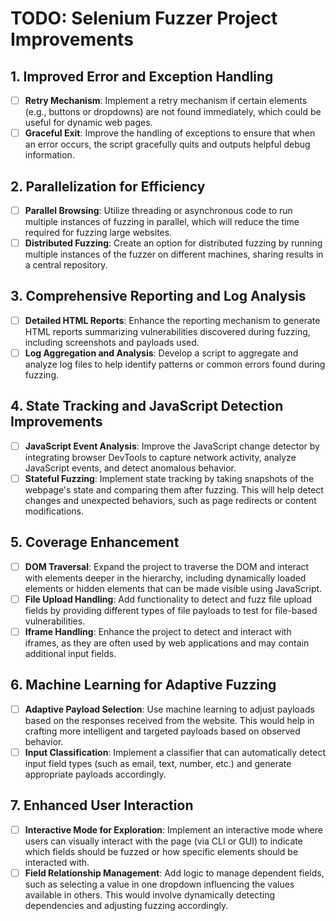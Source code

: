 # TODO: Selenium Fuzzer Project Improvements

## 1. Improved Error and Exception Handling
- [ ] **Retry Mechanism**: Implement a retry mechanism if certain elements (e.g., buttons or dropdowns) are not found immediately, which could be useful for dynamic web pages.
- [ ] **Graceful Exit**: Improve the handling of exceptions to ensure that when an error occurs, the script gracefully quits and outputs helpful debug information.

## 2. Parallelization for Efficiency
- [ ] **Parallel Browsing**: Utilize threading or asynchronous code to run multiple instances of fuzzing in parallel, which will reduce the time required for fuzzing large websites.
- [ ] **Distributed Fuzzing**: Create an option for distributed fuzzing by running multiple instances of the fuzzer on different machines, sharing results in a central repository.

## 3. Comprehensive Reporting and Log Analysis
- [ ] **Detailed HTML Reports**: Enhance the reporting mechanism to generate HTML reports summarizing vulnerabilities discovered during fuzzing, including screenshots and payloads used.
- [ ] **Log Aggregation and Analysis**: Develop a script to aggregate and analyze log files to help identify patterns or common errors found during fuzzing.

## 4. State Tracking and JavaScript Detection Improvements
- [ ] **JavaScript Event Analysis**: Improve the JavaScript change detector by integrating browser DevTools to capture network activity, analyze JavaScript events, and detect anomalous behavior.
- [ ] **Stateful Fuzzing**: Implement state tracking by taking snapshots of the webpage's state and comparing them after fuzzing. This will help detect changes and unexpected behaviors, such as page redirects or content modifications.

## 5. Coverage Enhancement
- [ ] **DOM Traversal**: Expand the project to traverse the DOM and interact with elements deeper in the hierarchy, including dynamically loaded elements or hidden elements that can be made visible using JavaScript.
- [ ] **File Upload Handling**: Add functionality to detect and fuzz file upload fields by providing different types of file payloads to test for file-based vulnerabilities.
- [ ] **Iframe Handling**: Enhance the project to detect and interact with iframes, as they are often used by web applications and may contain additional input fields.

## 6. Machine Learning for Adaptive Fuzzing
- [ ] **Adaptive Payload Selection**: Use machine learning to adjust payloads based on the responses received from the website. This would help in crafting more intelligent and targeted payloads based on observed behavior.
- [ ] **Input Classification**: Implement a classifier that can automatically detect input field types (such as email, text, number, etc.) and generate appropriate payloads accordingly.

## 7. Enhanced User Interaction
- [ ] **Interactive Mode for Exploration**: Implement an interactive mode where users can visually interact with the page (via CLI or GUI) to indicate which fields should be fuzzed or how specific elements should be interacted with.
- [ ] **Field Relationship Management**: Add logic to manage dependent fields, such as selecting a value in one dropdown influencing the values available in others. This would involve dynamically detecting dependencies and adjusting fuzzing accordingly.
